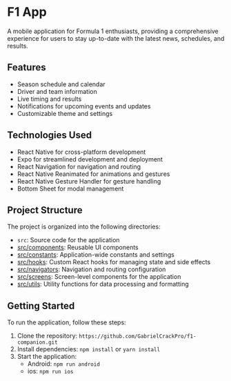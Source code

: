 # F1 App

A mobile application for Formula 1 enthusiasts, providing a comprehensive experience for users to stay up-to-date with the latest news, schedules, and results.

## Features

- Season schedule and calendar
- Driver and team information
- Live timing and results
- Notifications for upcoming events and updates
- Customizable theme and settings

## Technologies Used

- React Native for cross-platform development
- Expo for streamlined development and deployment
- React Navigation for navigation and routing
- React Native Reanimated for animations and gestures
- React Native Gesture Handler for gesture handling
- Bottom Sheet for modal management

## Project Structure

The project is organized into the following directories:

- `src`: Source code for the application
- [src/components](cci:7://file:///Users/gabrielvr/dev/f1-app/src/components:0:0-0:0): Reusable UI components
- [src/constants](cci:7://file:///Users/gabrielvr/dev/f1-app/src/constants:0:0-0:0): Application-wide constants and settings
- [src/hooks](cci:7://file:///Users/gabrielvr/dev/f1-app/src/hooks:0:0-0:0): Custom React hooks for managing state and side effects
- [src/navigators](cci:7://file:///Users/gabrielvr/dev/f1-app/src/navigators:0:0-0:0): Navigation and routing configuration
- [src/screens](cci:7://file:///Users/gabrielvr/dev/f1-app/src/screens:0:0-0:0): Screen-level components for the application
- [src/utils](cci:7://file:///Users/gabrielvr/dev/f1-app/src/utils:0:0-0:0): Utility functions for data processing and formatting

## Getting Started

To run the application, follow these steps:

1. Clone the repository: `https://github.com/GabrielCrackPro/f1-companion.git`
2. Install dependencies: `npm install` or `yarn install`
3. Start the application:
   - Android: `npm run android`
   - ios: `npm run ios`
